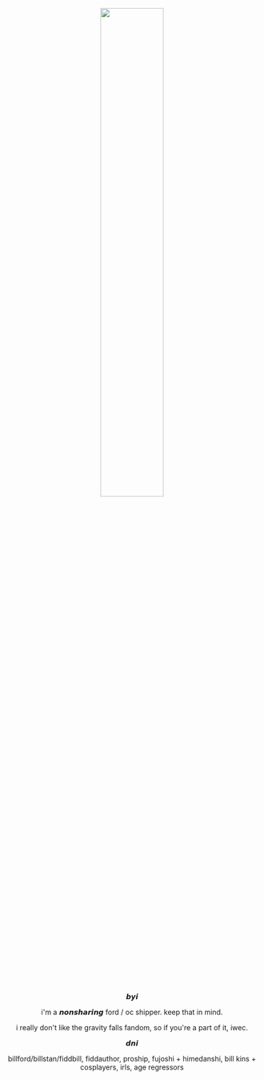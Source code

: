 <p align="center" width="100%">
    <img width="50%" src="https://github.com/user-attachments/assets/eac842ab-2a5d-49e5-afe8-bf4cbd5c0ba4">
</p>

<p align="center" width="100%"> 𝙗𝙮𝙞
<p align="center" width="100%"> i'm a 𝙣𝙤𝙣𝙨𝙝𝙖𝙧𝙞𝙣𝙜 ford / oc shipper. keep that in mind.
<p align="center" width="100%"> i really don't like the gravity falls fandom, so if you're a part of it, iwec.

<p align="center" width="100%"> 𝙙𝙣𝙞
<p align="center" width="100%"> billford/billstan/fiddbill, fiddauthor, proship, fujoshi + himedanshi, bill kins + cosplayers, irls, age regressors

